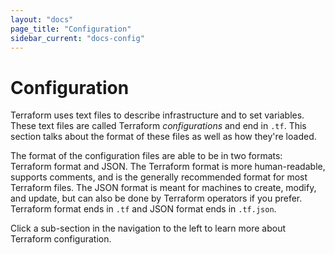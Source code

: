```yaml
---
layout: "docs"
page_title: "Configuration"
sidebar_current: "docs-config"
---
```


# Configuration

Terraform uses text files to describe infrastructure and to set variables.
These text files are called Terraform _configurations_ and end in
`.tf`. This section talks about the format of these files as well as
how they're loaded.

The format of the configuration files are able to be in two formats:
Terraform format and JSON. The Terraform format is more human-readable,
supports comments, and is the generally recommended format for most
Terraform files. The JSON format is meant for machines to create,
modify, and update, but can also be done by Terraform operators if
you prefer. Terraform format ends in `.tf` and JSON format ends in
`.tf.json`.

Click a sub-section in the navigation to the left to learn more about
Terraform configuration.

